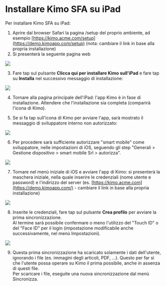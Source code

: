 # Installare Kimo SFA su iPad

Per installare Kimo SFA su iPad:

1. Aprire dal browser Safari la pagina /setup del proprio ambiente, ad esempio  [https://kimo.acme.com/setup](https://demo.kimoapp.com/setup) \(nota: cambiare il link in base alla propria installazione\)
2. Si presenterà la seguente pagina web 

![](../.gitbook/assets/sfadownload.png)

3. Fare tap sul pulsante **Clicca qui per installare Kimo sull'iPad** e fare tap su **Installa** nel successivo messaggio di installazione:

![](../.gitbook/assets/image%20%2830%29.png)

4.  Tornare alla pagina principale dell'iPad: l'app Kimo è in fase di installazione. Attendere che l'installazione sia completa \(comparirà l'icona di Kimo\). 

5.  Se si fa tap sull'icona di Kimo per avviare l'app, sarà mostrato il messaggio di sviluppatore interno non autorizzato:

![](../.gitbook/assets/image%20%2819%29.png)

6. Per procedere sarà sufficiente autorizzare "smart mobile" come sviluppatore, nelle impostazioni di iOS, seguendo gli step "Generali &gt; Gestione dispositivo &gt; smart mobile Srl &gt; autorizza".

![](../.gitbook/assets/image%20%287%29.png)

7.  Tornare nel menù iniziale di iOS e avviare l'app di Kimo: si presenterà la maschera iniziale, nella quale inserire le credenziali \(nome utente e password\) e l'indirizzo del server \(es. [https://kimo.acme.com](https://demo.kimoapp.com/)  - cambiare il link in base alla propria installazione\)

![](../.gitbook/assets/image%20%2835%29.png)

8.  Inserite le credenziali, fare tap sul pulsante **Crea profilo** per avviare la prima sincronizzazione.  
Al termine sarà possibile confermare o meno l'utilizzo del "Touch ID" o del "Face ID" per il login \(impostazione modificabile anche successivamente, nel menù Impostazioni\).

![](../.gitbook/assets/image%20%2810%29.png)

9. Questa prima sincronizzazione ha scaricato solamente i dati dell'utente, ignorando i file \(es. immagini degli articoli, PDF, ...\). Questo per far sì che l'utente possa operare su Kimo il prima possibile, anche in assenza di questi file.  
Per scaricare i file, eseguite una nuova sincronizzazione dal menù Sincronizza.

